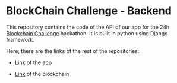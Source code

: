 # BlockChain Challenge - Backend

This repository contains the code of the API of our app for the 24h [Blockchain Challenge](https://blockchainchallenge.cat/) hackathon. It is built in python using Django framework.

Here, there are the links of the rest of the repositories:

- [Link](https://github.com/gerastone/blockchain-challenge) of the app

- [Link](https://github.com/marcbslash/blockchain-challenge-solidity) of the blockchain


